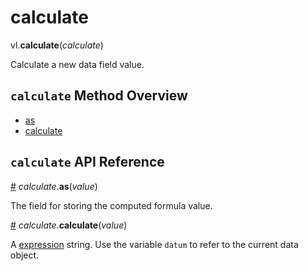 # calculate

vl.<b>calculate</b>(<em>calculate</em>)

Calculate a new data field value.

## <code>calculate</code> Method Overview

* <a href="#as">as</a>
* <a href="#calculate">calculate</a>

## <code>calculate</code> API Reference

<a id="as" href="#as">#</a>
<em>calculate</em>.<b>as</b>(<em>value</em>)

The field for storing the computed formula value.

<a id="calculate" href="#calculate">#</a>
<em>calculate</em>.<b>calculate</b>(<em>value</em>)

A [expression](https://vega.github.io/vega-lite/docs/types.html#expression) string. Use the variable `datum` to refer to the current data object.

